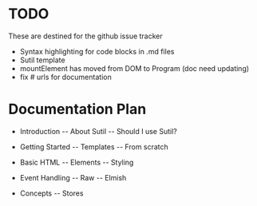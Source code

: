 # TODO

These are destined for the github issue tracker

- Syntax highlighting for code blocks in .md files
- Sutil template
- mountElement has moved from DOM to Program (doc need updating)
- fix # urls for documentation


# Documentation Plan

- Introduction
-- About Sutil
-- Should I use Sutil?

- Getting Started
-- Templates
-- From scratch

- Basic HTML
-- Elements
-- Styling

- Event Handling
-- Raw
-- Elmish

- Concepts
-- Stores
